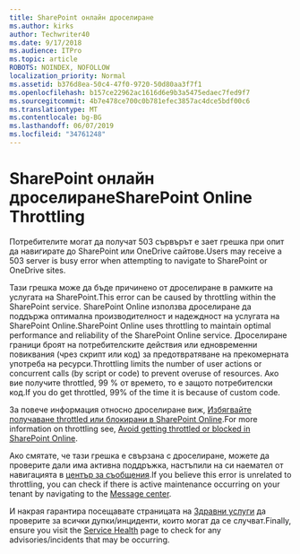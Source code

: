 ```yaml
---
title: SharePoint онлайн дроселиране
ms.author: kirks
author: Techwriter40
ms.date: 9/17/2018
ms.audience: ITPro
ms.topic: article
ROBOTS: NOINDEX, NOFOLLOW
localization_priority: Normal
ms.assetid: b376d8ea-50c4-47f0-9720-50d80aa3f7f1
ms.openlocfilehash: b157ce22962ac1616d6e9b3a5475edaec7fed9f7
ms.sourcegitcommit: 4b7e478ce700c0b781efec3857ac4dce5bdf00c6
ms.translationtype: MT
ms.contentlocale: bg-BG
ms.lasthandoff: 06/07/2019
ms.locfileid: "34761248"
---
```

# <a name="sharepoint-online-throttling"></a><span data-ttu-id="40a4f-102">SharePoint онлайн дроселиране</span><span class="sxs-lookup"><span data-stu-id="40a4f-102">SharePoint Online Throttling</span></span>

<span data-ttu-id="40a4f-103">Потребителите могат да получат 503 сървърът е зает грешка при опит да навигирате до SharePoint или OneDrive сайтове.</span><span class="sxs-lookup"><span data-stu-id="40a4f-103">Users may receive a 503 server is busy error when attempting to navigate to SharePoint or OneDrive sites.</span></span> 

<span data-ttu-id="40a4f-104">Тази грешка може да бъде причинено от дроселиране в рамките на услугата на SharePoint.</span><span class="sxs-lookup"><span data-stu-id="40a4f-104">This error can be caused by throttling within the SharePoint service.</span></span> <span data-ttu-id="40a4f-105">SharePoint Online използва дроселиране да поддържа оптимална производителност и надеждност на услугата на SharePoint Online.</span><span class="sxs-lookup"><span data-stu-id="40a4f-105">SharePoint Online uses throttling to maintain optimal performance and reliability of the SharePoint Online service.</span></span> <span data-ttu-id="40a4f-106">Дроселиране граници броят на потребителските действия или едновременни повиквания (чрез скрипт или код) за предотвратяване на прекомерната употреба на ресурси.</span><span class="sxs-lookup"><span data-stu-id="40a4f-106">Throttling limits the number of user actions or concurrent calls (by script or code) to prevent overuse of resources.</span></span> <span data-ttu-id="40a4f-107">Ако вие получите throttled, 99 % от времето, то е защото потребителски код.</span><span class="sxs-lookup"><span data-stu-id="40a4f-107">If you do get throttled, 99% of the time it is because of custom code.</span></span>

<span data-ttu-id="40a4f-108">За повече информация относно дроселиране виж, [Избягвайте получаване throttled или блокирани в SharePoint Online](https://docs.microsoft.com/sharepoint/dev/general-development/how-to-avoid-getting-throttled-or-blocked-in-sharepoint-online).</span><span class="sxs-lookup"><span data-stu-id="40a4f-108">For more information on throttling see, [Avoid getting throttled or blocked in SharePoint Online](https://docs.microsoft.com/sharepoint/dev/general-development/how-to-avoid-getting-throttled-or-blocked-in-sharepoint-online).</span></span>

<span data-ttu-id="40a4f-109">Ако смятате, че тази грешка е свързана с дроселиране, можете да проверите дали има активна поддръжка, настъпили на си наемател от навигацията в [център за съобщения](https://portal.office.com/adminportal/home#/MessageCenter).</span><span class="sxs-lookup"><span data-stu-id="40a4f-109">If you believe this error is unrelated to throttling, you can check if there is active maintenance occurring on your tenant by navigating to the [Message center](https://portal.office.com/adminportal/home#/MessageCenter).</span></span>

 <span data-ttu-id="40a4f-110">И накрая гарантира посещавате страницата на [Здравни услуги](https://portal.office.com/adminportal/home#/servicehealth) да проверите за всички дупки/инциденти, които могат да се случват.</span><span class="sxs-lookup"><span data-stu-id="40a4f-110">Finally, ensure you visit the [Service Health](https://portal.office.com/adminportal/home#/servicehealth) page to check for any advisories/incidents that may be occurring.</span></span>

